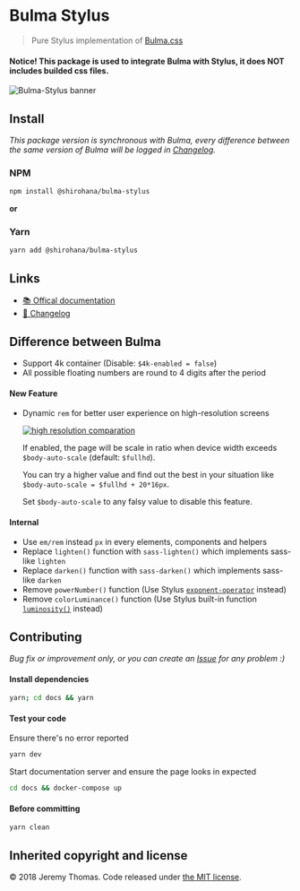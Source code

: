 # Bulma Stylus
> Pure Stylus implementation of [Bulma.css](https://github.com/jgthms/bulma)

#### Notice! This package is used to integrate Bulma with Stylus, it does NOT includes builded css files.

![Bulma-Stylus banner](docs/images/bulma-stylus-banner.png)

## Install
_This package version is synchronous with Bulma, every difference between the same version of Bulma
will be logged in [Changelog](CHANGELOG.md)._

### NPM
```sh
npm install @shirohana/bulma-stylus
```

__or__

### Yarn
```sh
yarn add @shirohana/bulma-stylus
```

## Links
- [📚 Offical documentation](https://bulma.io/documentation/overview/start)
- [📜 Changelog](CHANGELOG.md)

## Difference between Bulma
- Support 4k container (Disable: `$4k-enabled = false`)
- All possible floating numbers are round to 4 digits after the period

#### New Feature
- Dynamic `rem` for better user experience on high-resolution screens

  [![high resolution comparation](docs/images/responsiveness-compare.png)](https://raw.githubusercontent.com/shirohana/bulma.stylus/dev/docs/images/responsiveness-compare.png)

  If enabled, the page will be scale in ratio when device width exceeds `$body-auto-scale` (default: `$fullhd`).

  You can try a higher value and find out the best in your situation like `$body-auto-scale = $fullhd + 20*16px`.

  Set `$body-auto-scale` to any falsy value to disable this feature.

#### Internal
- Use `em/rem` instead `px` in every elements, components and helpers
- Replace `lighten()` function with `sass-lighten()` which implements sass-like `lighten`
- Replace `darken()` function with `sass-darken()` which implements sass-like `darken`
- Remove `powerNumber()` function (Use Stylus [`exponent-operator`][stylus-operator-exponent] instead)
- Remove `colorLuminance()` function (Use Stylus built-in function [`luminosity()`][stylus-bifs-luminosity] instead)

[stylus-operator-exponent]: http://stylus-lang.com/docs/operators.html#exponent-
[stylus-bifs-luminosity]: http://stylus-lang.com/docs/bifs.html#luminositycolor

## Contributing

_Bug fix or improvement only, or you can create an [Issue][issue] for any problem :)_

#### Install dependencies
```sh
yarn; cd docs && yarn
```

#### Test your code
Ensure there's no error reported
```sh
yarn dev
```

Start documentation server and ensure the page looks in expected
```sh
cd docs && docker-compose up
```

#### Before committing
```sh
yarn clean
```

[issue]: https://github.com/shirohana/bulma.stylus/issues/new

## Inherited copyright and license
© 2018 Jeremy Thomas. Code released under [the MIT license](https://github.com/jgthms/bulma/blob/master/LICENSE).
